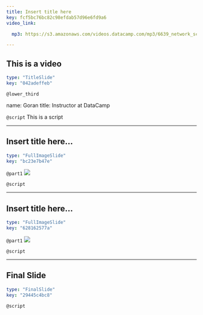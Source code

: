 ```yaml
---
title: Insert title here
key: fcf5bc76bc82c98efdab57d96e6fd9a6
video_link:

  mp3: https://s3.amazonaws.com/videos.datacamp.com/mp3/6639_network_science_a_tidy_approach/v2/6639_ch4_2.mp3

---
```

## This is a video
  
```yaml
type: "TitleSlide"
key: "042adeffeb"
```


`@lower_third`

name: Goran
title: Instructor at DataCamp


`@script`
This is a script


---
## Insert title here...
  
```yaml
type: "FullImageSlide"
key: "bc23e7b47e"
```


`@part1`
![](https://cdn.pixabay.com/photo/2013/04/06/11/50/image-editing-101040_1280.jpg)


`@script`



---
## Insert title here...
  
```yaml
type: "FullImageSlide"
key: "628162577a"
```


`@part1`
![](https://thumb1.shutterstock.com/display_pic_with_logo/2749573/1028473693/stock-vector-cute-goat-vector-flat-illustration-isolated-on-white-background-farm-animal-goat-cartoon-character-1028473693.jpg)


`@script`



---
## Final Slide
  
```yaml
type: "FinalSlide"
key: "29445c4bc8"
```


`@script`


